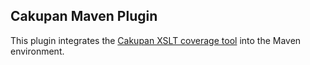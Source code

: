<!--

    Copyright 2011 Matthias Nuessler <m.nuessler@web.de>

    Licensed under the Apache License, Version 2.0 (the "License");
    you may not use this file except in compliance with the License.
    You may obtain a copy of the License at

        http://www.apache.org/licenses/LICENSE-2.0

    Unless required by applicable law or agreed to in writing, software
    distributed under the License is distributed on an "AS IS" BASIS,
    WITHOUT WARRANTIES OR CONDITIONS OF ANY KIND, either express or implied.
    See the License for the specific language governing permissions and
    limitations under the License.

-->
Cakupan Maven Plugin
--------------------

This plugin integrates the [Cakupan XSLT coverage tool][ckpn] into the Maven
environment.

[ckpn]: http://code.google.com/p/cakupan/ "Cakupan project page"
